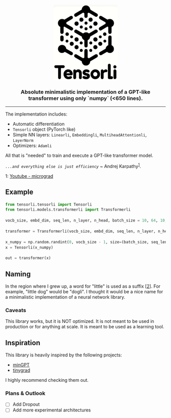<div align="center">
<img src="logo.png" alt="logo" width="200"/>

<h3>
Absolute minimalistic implementation of a GPT-like transformer using only `numpy` (<650 lines).
</h3>
</div>

---

The implementation includes:
- Automatic differentiation
- `Tensorli` object (PyTorch like)
- Simple NN layers: `Linearli`, `Embeddingli`, `MultiheadAttentionli`, `LayerNorm`
- Optimizers: `Adamli`

All that is "needed" to train and execute a GPT-like transformer model.

*`...and everything else is just efficiency`* ~ Andrej Karpathy<sup>[1](#myfootnote1)</sup>.

<a name="myfootnote1">1</a>: [Youtube - micrograd](https://youtu.be/VMj-3S1tku0?si=6qISQdXUKBSMOy3Z&t=474) 

## Example

```python
from tensorli.tensorli import Tensorli
from tensorli.models.transformerli import Transformerli

vocb_size, embd_dim, seq_len, n_layer, n_head, batch_size = 10, 64, 10, 3, 4, 16

transformer = Transformerli(vocb_size, embd_dim, seq_len, n_layer, n_head)

x_numpy = np.random.randint(0, vocb_size - 1, size=(batch_size, seq_len))
x = Tensorli(x_numpy)

out = transformer(x)
```

## Naming

In the region where I grew up, a word for "little" is used as a suffix \[[2](https://de.wikipedia.org/wiki/-li)\]. For example, "little dog" would be "dogli". I thought it would be a nice name for a minimalistic implementation of a neural network library.

### Caveats

This library works, but it is NOT optimized. It is not meant to be used in production or for anything at scale. It is meant to be used as a learning tool.

## Inspiration

This library is heavily inspired by the following projects:
- [minGPT](https://github.com/karpathy/minGPT)
- [tinygrad](https://github.com/tinygrad/tinygrad)

I highly recommend checking them out.

### Plans & Outlook

- [ ] Add Dropout
- [ ] Add more experimental architectures
